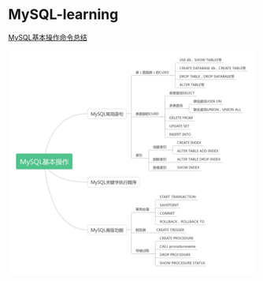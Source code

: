 # MySQL-learning
[MySQL基本操作命令总结](https://github.com/CL0610/MySQL-learning/blob/master/Mysql%E5%9F%BA%E6%9C%AC%E6%93%8D%E4%BD%9C%E8%AF%AD%E5%8F%A5%E6%80%BB%E7%BB%93.md)

![知识图谱](https://github.com/CL0610/MySQL-learning/blob/master/MySQL%E5%9F%BA%E6%9C%AC%E6%93%8D%E4%BD%9C%E6%80%BB%E7%BB%93.png)

